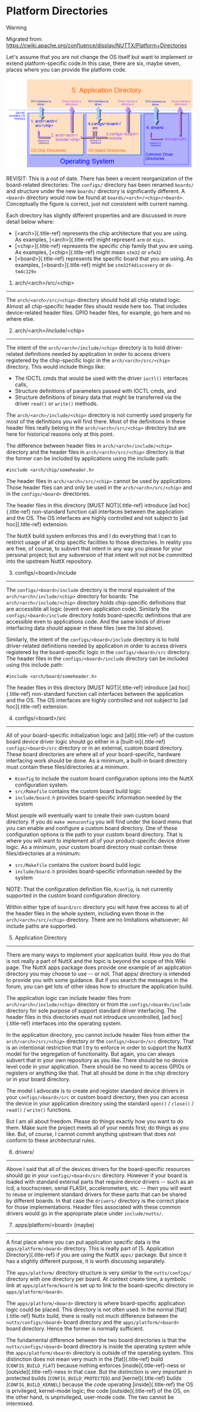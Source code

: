 Platform Directories
====================

Warning

Migrated from:
<https://cwiki.apache.org/confluence/display/NUTTX/Platform+Directories>

Let\'s assume that you are not change the OS itself but want to
implement or extend platform-specific code.In this case, there are six,
maybe seven, places where you can provide the platform code.

![image](image/directories.png)

REVISIT: This is a out of date. There has been a recent reorganization
of the board-related directories: The `configs/` directory has been
renamed `boards/` and structure under the new `boards/` directory is
significantly different. A `<board>` directory would now be found at
`boards/<arch>/<chip>/<board>`. Conceptually the figure is correct, just
not consistent with current naming.

Each directory has slightly different properties and are discussed in
more detail below where:

-   [\<arch\>]{.title-ref} represents the chip architecture that you are
    using. As examples, [\<arch\>]{.title-ref} might represent `arm` or
    `mips`.
-   [\<chip\>]{.title-ref} represents the specific chip family that you
    are using. As examples, [\<chip\>]{.title-ref} might mean `stm32` or
    `efm32`
-   [\<board\>]{.title-ref} represents the specific board that you are
    using. As examples, [\<board\>]{.title-ref} might be
    `stm32f4discovery` or `dk-tm4c129x`

1. arch/\<arch\>/src/\<chip\>
-----------------------------

The `arch/<arch>/src/<chip>` directory should hold all chip related
logic. Almost all chip-specific header files should reside here too.
That includes device-related header files. GPIO header files, for
example, go here and no where else.

2. arch/\<arch\>/include/\<chip\>
---------------------------------

The intent of the `arch/<arch>/include/<chip>` directory is to hold
driver-related definitions needed by application in order to access
drivers registered by the chip-specific logic in the
`arch/<arch>/src/<chip>` directory. This would include things like:

-   The IOCTL cmds that would be used with the driver `ioctl()`
    interfaces calls,
-   Structure definitions of parameters passed with IOCTL cmds, and
-   Structure definitions of binary data that might be transferred via
    the driver `read()` or `write()` methods.

The `arch/<arch>/include/<chip>` directory is not currently used
properly for most of the definitions you will find there. Most of the
definitions in these header files really belong in the
`arch/<arch>/src/<chip>` directory but are here for historical reasons
only at this point.

The difference between header files in `arch/<arch>/include/<chip>`
directory and the header files in `arch/<arch>/src/<chip>` directory is
that the former can be included by applications using the include path:

``` {.c}
#include <arch/chip/someheader.h>
```

The header files in `arch/<arch>/src/<chip>` cannot be used by
applications. Those header flies can and only be used in the
`arch/<arch>/src/<chip>` and in the `configs/<board>` directories.

The header files in this directory [MUST NOT]{.title-ref} introduce [ad
hoc]{.title-ref} non-standard function call interfaces between the
application and the OS. The OS interfaces are highly controlled and not
subject to [ad hoc]{.title-ref} extension.

The NuttX build system enforces this and I do everything that I can to
restrict usage of all chip specific facilities to those directories. In
reality you are free, of course, to subvert that intent in any way you
please for your personal project; but any subversion of that intent will
not not be committed into the upstream NuttX repository.

3. configs/\<board\>/include
----------------------------

The `configs/<board>/include` directory is the moral equivalent of the
`arch/<arch>/include/<chip>` directory for boards: The
`arch/<arch>/include/<chip>` directory holds chip-specific definitions
that are accessible all logic (event even application code). Similarly
the `configs/<board>/include` directory holds board-specific definitions
that are accessible even to applications code. And the same kinds of
driver interfacing data should appear in these files (see the list
above).

Similarly, the intent of the `configs/<board>/include` directory is to
hold driver-related definitions needed by application in order to access
drivers registered by the board-specific logic in the
`configs/<board>/src` directory. The header files in the
`configs/<board>/include` directory can be included using this include
path:

``` {.c}
#include <arch/board/someheader.h>
```

The header files in this directory [MUST NOT]{.title-ref} introduce [ad
hoc]{.title-ref} non-standard function call interfaces between the
application and the OS. The OS interfaces are highly controlled and not
subject to [ad hoc]{.title-ref} extension.

4. configs/\<board\>/src
------------------------

All of your board-specific initialization logic and [all]{.title-ref} of
the custom board device driver logic should go either in a
[built-in]{.title-ref} `configs/<board>/src` directory or in an
external, custom board directory. These board directories are where all
of your board-specific, hardware interfacing work should be done. As a
minimum, a built-in board directory must contain these files/directories
at a minimum:

-   `Kconfig` to include the custom board configuration options into the
    NuttX configuration system.
-   `src/Makefile` contains the custom board build logic
-   `include/board.h` provides board-specific information needed by the
    system

Most people will eventually want to create their own custom board
directory. If you do `make menuconfig` you will find under the board
menu that you can enable and configure a custom board directory. One of
these configuration options is the path to your custom board directory.
That is where you will want to implement all of your product-specific
device driver logic. As a minimum, your custom board directory must
contain these files/directories at a minimum:

-   `src/Makefile` contains the custom board build logic
-   `include/board.h` provides board-specific information needed by the
    system

NOTE: That the configuration definition file, `Kconfig`, is not
currently supported in the custom board configuration directory.

Within either type of `board/src` directory you will have free access to
all of the header files in the whole system, including even those in the
`arch/<arch>/src/<chip>` directory. There are no limitations whatsoever;
All include paths are supported.

5. Application Directory
------------------------

There are many ways to implement your application build. How you do that
is not really a part of NuttX and the topic is beyond the scope of this
Wiki page. The NuttX apps package does provide one example of an
application directory you may choose to use -- or not. That apps/
directory is intended to provide you with some guidance. But if you
search the messages in the forum, you can get lots of other ideas how to
structure the application build.

The application logic can include header files from
`arch/<arch>/include/<chip>` directory or from the
`configs/<board>/include` directory for sole purpose of support standard
driver interfacing. The header files in this directories must not
introduce uncontrolled, [ad hoc]{.title-ref} interfaces into the
operating system.

In the application directory, you cannot include header files from
either the `arch/<arch>/src/<chip>` directory or the
`configs/<board>/src` directory. That is an intentional restriction that
I try to enforce in order to support the NuttX model for the segregation
of functionality. But again, you can always subvert that in your own
repository as you like. There should be no device level code in your
application. There should be no need to access GPIOs or registers or
anything like that. That all should be done in the chip directory or in
your board directory.

The model I advocate is to create and register standard device drivers
in your `configs/<board>/src` or custom board directory, then you can
access the device in your application directory using the standard
`open()` / `close()` / `read()` / `write()` functions.

But I am all about freedom. Please do things exactly how you want to do
them. Make sure the project meets all of your needs first; do things as
you like. But, of course, I cannot commit anything upstream that does
not conform to these architectural rules.

6. drivers/
-----------

Above I said that all of the devices drivers for the board-specific
resources should go in your `configs/<board>/src` directory. However if
your board is loaded with standard external parts that require device
drivers -- such as an lcd, a touchscreen, serial FLASH, accelerometers,
etc. -- then you will want to reuse or implement standard drivers for
these parts that can be shared by different boards. In that case the
`drivers/` directory is the correct place for those implementations.
Header files associated with these common drivers would go in the
appropriate place under `include/nuttx/`.

7. apps/platform/\<board\> (maybe)
----------------------------------

A final place where you can put application specific data is the
`apps/platform/<board>` directory. This is really part of [5.
Application Directory]{.title-ref} if you are using the NuttX `apps/`
package. But since it has a slightly different purpose, it is worth
discussing separately.

The `apps/platform/` directory structure is very similar to the
`nuttx/configs/` directory with one directory per board. At context
create time, a symbolic link at `apps/platform/board` is set up to link
to the board-specific directory in `apps/platform/<board>`.

The `apps/platform/<board>` directory is where board-specific
application logic could be placed. This directory is not often used. In
the normal [flat]{.title-ref} Nuttx build, there is really not much
difference between the `nuttx/configs/<board>` board directory and the
`apps/platform/<board>` board directory. Hence the former is normally
sufficient.

The fundamental difference between the two board directories is that the
`nuttx/configs/<board>` board directory is inside the operating system
while the `apps/platform/<board>` directory is outside of the operating
system. This distinction does not mean very much in the
[flat]{.title-ref} build (`CONFIG_BUILD_FLAT`) because nothing enforces
[inside]{.title-ref}-ness or [outside]{.title-ref}-ness in that case.
But the distinction is very important in protected builds
(`CONFIG_BUILD_PROTECTED`) and [kernel]{.title-ref} builds
(`CONFIG_BUILD_KERNEL`) because the code operating [inside]{.title-ref}
the OS is privileged, kernel-mode logic; the code [outside]{.title-ref}
of the OS, on the other hand, is unprivileged, user-mode code. The two
cannot be intermixed.
